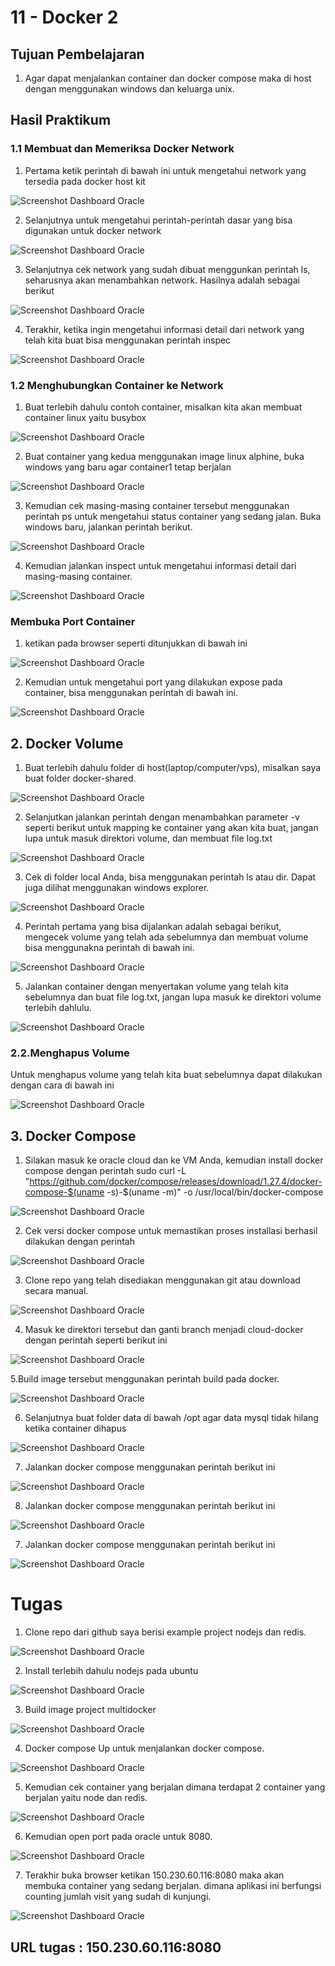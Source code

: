 # 11 - Docker 2

## Tujuan Pembelajaran

1. Agar dapat menjalankan container dan docker compose maka di host dengan menggunakan windows dan keluarga unix.

## Hasil Praktikum

### 1.1 Membuat dan Memeriksa Docker Network



1. Pertama ketik perintah di bawah ini untuk mengetahui network yang tersedia pada 
docker host kit

![Screenshot Dashboard Oracle](img/Screenshot_11.png)


2. Selanjutnya untuk mengetahui perintah-perintah dasar yang bisa digunakan untuk 
docker network

![Screenshot Dashboard Oracle](img/Screenshot_12.png)


3. Selanjutnya cek network yang sudah dibuat menggunkan perintah ls, seharusnya 
akan menambahkan network. Hasilnya adalah sebagai berikut


![Screenshot Dashboard Oracle](img/Screenshot_13.png)


4. Terakhir, ketika ingin mengetahui informasi detail dari network yang telah kita 
buat bisa menggunakan perintah inspec

![Screenshot Dashboard Oracle](img/Screenshot_14.png)

### 1.2 Menghubungkan Container ke Network


1. Buat terlebih dahulu contoh container, misalkan kita akan membuat container 
linux yaitu busybox

![Screenshot Dashboard Oracle](img/Screenshot_15.png)


2. Buat container yang kedua menggunakan image linux alphine, buka windows yang 
baru agar container1 tetap berjalan

![Screenshot Dashboard Oracle](img/Screenshot_16.png)


3. Kemudian cek masing-masing container tersebut menggunakan perintah ps untuk 
mengetahui status container yang sedang jalan. Buka windows baru, jalankan 
perintah berikut.

![Screenshot Dashboard Oracle](img/Screenshot_17.png)


4. Kemudian jalankan inspect untuk mengetahui informasi detail dari masing-masing 
container.

![Screenshot Dashboard Oracle](img/Screenshot_18.png)


### Membuka Port Container

1. ketikan pada browser seperti ditunjukkan di bawah ini

![Screenshot Dashboard Oracle](img/Screenshot_19.png)


2. Kemudian untuk mengetahui port yang dilakukan expose pada container, bisa 
menggunakan perintah di bawah ini.

![Screenshot Dashboard Oracle](img/Screenshot_20.png)


## 2. Docker Volume

1. Buat terlebih dahulu folder di host(laptop/computer/vps), misalkan saya buat folder 
docker-shared.

![Screenshot Dashboard Oracle](img/Screenshot_21.png)

2. Selanjutkan jalankan perintah dengan menambahkan parameter -v seperti berikut 
untuk mapping ke container yang akan kita buat, jangan lupa untuk masuk direktori 
volume, dan membuat file log.txt

![Screenshot Dashboard Oracle](img/Screenshot_22.png)

3. Cek di folder local Anda, bisa menggunakan perintah ls atau dir. Dapat juga dilihat 
menggunakan windows explorer.

![Screenshot Dashboard Oracle](img/Screenshot_23.png)

4. Perintah pertama yang bisa dijalankan adalah sebagai berikut, mengecek volume yang 
telah ada sebelumnya dan membuat volume bisa menggunakna perintah di bawah ini.

![Screenshot Dashboard Oracle](img/Screenshot_24.png)

5. Jalankan container dengan menyertakan volume yang telah kita sebelumnya dan buat 
file log.txt, jangan lupa masuk ke direktori volume terlebih dahlulu.


![Screenshot Dashboard Oracle](img/Screenshot_25.png)

### 2.2.Menghapus Volume

Untuk menghapus volume yang telah kita buat sebelumnya dapat dilakukan dengan cara 
di bawah ini


![Screenshot Dashboard Oracle](img/Screenshot_26.png)


## 3. Docker Compose

1. Silakan masuk ke oracle cloud dan ke VM Anda, kemudian install docker compose dengan 
perintah sudo curl -L "https://github.com/docker/compose/releases/download/1.27.4/docker-compose-$(uname -s)-$(uname -m)" -o /usr/local/bin/docker-compose

![Screenshot Dashboard Oracle](img/Screenshot_27.png)


2. Cek versi docker compose untuk memastikan proses installasi berhasil dilakukan dengan 
perintah

![Screenshot Dashboard Oracle](img/Screenshot_28.png)

3. Clone repo yang telah disediakan menggunakan git atau download secara manual.

![Screenshot Dashboard Oracle](img/Screenshot_37.png)


4. Masuk ke direktori tersebut dan ganti branch menjadi cloud-docker dengan perintah seperti 
berikut ini

![Screenshot Dashboard Oracle](img/Screenshot_38.png)

5.Build image tersebut menggunakan perintah build pada docker.

![Screenshot Dashboard Oracle](img/Screenshot_39.png)

6. Selanjutnya buat folder data di bawah /opt agar data mysql tidak hilang ketika container 
dihapus

![Screenshot Dashboard Oracle](img/Screenshot_59.png)


7. Jalankan docker compose menggunakan perintah berikut ini

![Screenshot Dashboard Oracle](img/Screenshot_41.png)

8. Jalankan docker compose menggunakan perintah berikut ini

![Screenshot Dashboard Oracle](img/Screenshot_56.png)

7. Jalankan docker compose menggunakan perintah berikut ini

![Screenshot Dashboard Oracle](img/Screenshot_42.png)


# Tugas

1. Clone repo dari github saya berisi example project nodejs dan redis.

![Screenshot Dashboard Oracle](img/Screenshot_45.png)

2. Install terlebih dahulu nodejs pada ubuntu

![Screenshot Dashboard Oracle](img/Screenshot_46.png)

3. Build image project multidocker 

![Screenshot Dashboard Oracle](img/Screenshot_47.png)

4. Docker compose Up untuk menjalankan docker compose.

![Screenshot Dashboard Oracle](img/Screenshot_48.png)

5. Kemudian cek container yang berjalan dimana terdapat 2 container yang berjalan yaitu node dan redis.

![Screenshot Dashboard Oracle](img/Screenshot_51.png)

6. Kemudian open port pada oracle untuk 8080.

![Screenshot Dashboard Oracle](img/Screenshot_47.png)


7. Terakhir buka browser ketikan 150.230.60.116:8080 maka akan membuka container yang sedang berjalan. dimana aplikasi ini berfungsi counting jumlah visit yang sudah di kunjungi.

![Screenshot Dashboard Oracle](img/Screenshot_54.png)

## URL tugas : 150.230.60.116:8080